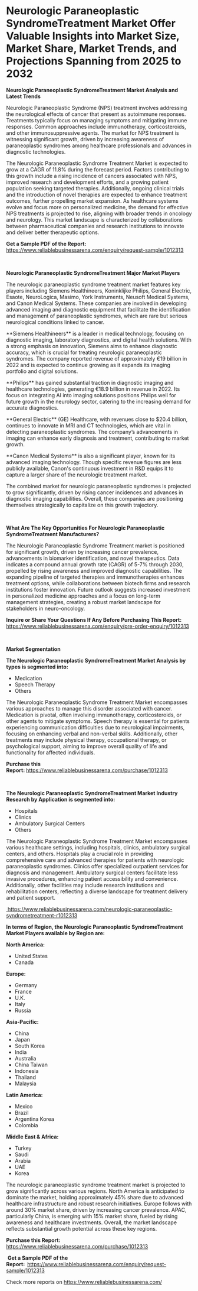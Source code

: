 <p><h1>Neurologic Paraneoplastic SyndromeTreatment Market Offer Valuable Insights into Market Size, Market Share, Market Trends, and Projections Spanning from 2025 to 2032</h1></p><p><strong>Neurologic Paraneoplastic SyndromeTreatment Market Analysis and Latest Trends</strong></p>
<p><p>Neurologic Paraneoplastic Syndrome (NPS) treatment involves addressing the neurological effects of cancer that present as autoimmune responses. Treatments typically focus on managing symptoms and mitigating immune responses. Common approaches include immunotherapy, corticosteroids, and other immunosuppressive agents. The market for NPS treatment is witnessing significant growth, driven by increasing awareness of paraneoplastic syndromes among healthcare professionals and advances in diagnostic technologies.</p><p>The Neurologic Paraneoplastic Syndrome Treatment Market is expected to grow at a CAGR of 11.8% during the forecast period. Factors contributing to this growth include a rising incidence of cancers associated with NPS, improved research and development efforts, and a growing patient population seeking targeted therapies. Additionally, ongoing clinical trials and the introduction of novel therapies are expected to enhance treatment outcomes, further propelling market expansion. As healthcare systems evolve and focus more on personalized medicine, the demand for effective NPS treatments is projected to rise, aligning with broader trends in oncology and neurology. This market landscape is characterized by collaborations between pharmaceutical companies and research institutions to innovate and deliver better therapeutic options.</p></p>
<p><strong>Get a Sample PDF of the Report:&nbsp;</strong> <a href="https://www.reliablebusinessarena.com/enquiry/request-sample/1012313?utm_campaign=3181&utm_medium=2&utm_source=Github&utm_content=ia&utm_term=08032025&utm_id=neurologic-paraneoplastic-syndrometreatment">https://www.reliablebusinessarena.com/enquiry/request-sample/1012313</a></p>
<p>&nbsp;</p>
<p><strong>Neurologic Paraneoplastic SyndromeTreatment Major Market Players</strong></p>
<p><p>The neurologic paraneoplastic syndrome treatment market features key players including Siemens Healthineers, Koninklijke Philips, General Electric, Esaote, NeuroLogica, Masimo, York Instruments, Neusoft Medical Systems, and Canon Medical Systems. These companies are involved in developing advanced imaging and diagnostic equipment that facilitate the identification and management of paraneoplastic syndromes, which are rare but serious neurological conditions linked to cancer.</p><p>**Siemens Healthineers** is a leader in medical technology, focusing on diagnostic imaging, laboratory diagnostics, and digital health solutions. With a strong emphasis on innovation, Siemens aims to enhance diagnostic accuracy, which is crucial for treating neurologic paraneoplastic syndromes. The company reported revenue of approximately €19 billion in 2022 and is expected to continue growing as it expands its imaging portfolio and digital solutions.</p><p>**Philips** has gained substantial traction in diagnostic imaging and healthcare technologies, generating €18.9 billion in revenue in 2022. Its focus on integrating AI into imaging solutions positions Philips well for future growth in the neurology sector, catering to the increasing demand for accurate diagnostics.</p><p>**General Electric** (GE) Healthcare, with revenues close to $20.4 billion, continues to innovate in MRI and CT technologies, which are vital in detecting paraneoplastic syndromes. The company’s advancements in imaging can enhance early diagnosis and treatment, contributing to market growth.</p><p>**Canon Medical Systems** is also a significant player, known for its advanced imaging technology. Though specific revenue figures are less publicly available, Canon's continuous investment in R&D equips it to capture a larger share of the neurologic treatment market.</p><p>The combined market for neurologic paraneoplastic syndromes is projected to grow significantly, driven by rising cancer incidences and advances in diagnostic imaging capabilities. Overall, these companies are positioning themselves strategically to capitalize on this growth trajectory.</p></p>
<p>&nbsp;</p>
<p><strong>What Are The Key Opportunities For Neurologic Paraneoplastic SyndromeTreatment Manufacturers?</strong></p>
<p><p>The Neurologic Paraneoplastic Syndrome Treatment market is positioned for significant growth, driven by increasing cancer prevalence, advancements in biomarker identification, and novel therapeutics. Data indicates a compound annual growth rate (CAGR) of 5-7% through 2030, propelled by rising awareness and improved diagnostic capabilities. The expanding pipeline of targeted therapies and immunotherapies enhances treatment options, while collaborations between biotech firms and research institutions foster innovation. Future outlook suggests increased investment in personalized medicine approaches and a focus on long-term management strategies, creating a robust market landscape for stakeholders in neuro-oncology.</p></p>
<p><strong>Inquire or Share Your Questions If Any Before Purchasing This Report:</strong> <a href="https://www.reliablebusinessarena.com/enquiry/pre-order-enquiry/1012313?utm_campaign=3181&utm_medium=2&utm_source=Github&utm_content=ia&utm_term=08032025&utm_id=neurologic-paraneoplastic-syndrometreatment">https://www.reliablebusinessarena.com/enquiry/pre-order-enquiry/1012313</a></p>
<p>&nbsp;</p>
<p><strong>Market Segmentation</strong></p>
<p><strong>The Neurologic Paraneoplastic SyndromeTreatment Market Analysis by types is segmented into:</strong></p>
<p><ul><li>Medication</li><li>Speech Therapy</li><li>Others</li></ul></p>
<p><p>The Neurologic Paraneoplastic Syndrome Treatment Market encompasses various approaches to manage this disorder associated with cancer. Medication is pivotal, often involving immunotherapy, corticosteroids, or other agents to mitigate symptoms. Speech therapy is essential for patients experiencing communication difficulties due to neurological impairments, focusing on enhancing verbal and non-verbal skills. Additionally, other treatments may include physical therapy, occupational therapy, or psychological support, aiming to improve overall quality of life and functionality for affected individuals.</p></p>
<p><strong>Purchase this Report:&nbsp;</strong><a href="https://www.reliablebusinessarena.com/purchase/1012313?utm_campaign=3181&utm_medium=2&utm_source=Github&utm_content=ia&utm_term=08032025&utm_id=neurologic-paraneoplastic-syndrometreatment">https://www.reliablebusinessarena.com/purchase/1012313</a></p>
<p>&nbsp;</p>
<p><strong>The Neurologic Paraneoplastic SyndromeTreatment Market Industry Research by Application is segmented into:</strong></p>
<p><ul><li>Hospitals</li><li>Clinics</li><li>Ambulatory Surgical Centers</li><li>Others</li></ul></p>
<p><p>The Neurologic Paraneoplastic Syndrome Treatment Market encompasses various healthcare settings, including hospitals, clinics, ambulatory surgical centers, and others. Hospitals play a crucial role in providing comprehensive care and advanced therapies for patients with neurologic paraneoplastic syndromes. Clinics offer specialized outpatient services for diagnosis and management. Ambulatory surgical centers facilitate less invasive procedures, enhancing patient accessibility and convenience. Additionally, other facilities may include research institutions and rehabilitation centers, reflecting a diverse landscape for treatment delivery and patient support.</p></p>
<p><a href="https://www.reliablebusinessarena.com/neurologic-paraneoplastic-syndrometreatment-r1012313?utm_campaign=3181&utm_medium=2&utm_source=Github&utm_content=ia&utm_term=08032025&utm_id=neurologic-paraneoplastic-syndrometreatment">&nbsp;https://www.reliablebusinessarena.com/neurologic-paraneoplastic-syndrometreatment-r1012313</a></p>
<p><strong>In terms of Region, the Neurologic Paraneoplastic SyndromeTreatment Market Players available by Region are:</strong></p>
<p>
    <p> <strong> North America: </strong>
        <ul>
            <li>United States</li>
            <li>Canada</li>
        </ul>
        </p> 
    <p> <strong> Europe: </strong>
        <ul>
            <li>Germany</li>
            <li>France</li>
            <li>U.K.</li>
            <li>Italy</li>
            <li>Russia</li>
        </ul>
        </p> 
    <p> <strong> Asia-Pacific: </strong>
        <ul>
            <li>China</li>
            <li>Japan</li>
            <li>South Korea</li>
            <li>India</li>
            <li>Australia</li>
            <li>China Taiwan</li>
            <li>Indonesia</li>
            <li>Thailand</li>
            <li>Malaysia</li>
        </ul>
        </p> 
    <p> <strong> Latin America: </strong>
        <ul>
            <li>Mexico</li>
            <li>Brazil</li>
            <li>Argentina Korea</li>
            <li>Colombia</li>
        </ul>
        </p> 
    <p> <strong> Middle East & Africa: </strong>
        <ul>
            <li>Turkey</li>
            <li>Saudi</li>
            <li>Arabia</li>
            <li>UAE</li>
            <li>Korea</li>
        </ul>
    </p>
    </p>
<p><p>The neurologic paraneoplastic syndrome treatment market is projected to grow significantly across various regions. North America is anticipated to dominate the market, holding approximately 45% share due to advanced healthcare infrastructure and robust research initiatives. Europe follows with around 30% market share, driven by increasing cancer prevalence. APAC, particularly China, is emerging with 15% market share, fueled by rising awareness and healthcare investments. Overall, the market landscape reflects substantial growth potential across these key regions.</p></p>
<p><strong>Purchase this Report: </strong><a href="https://www.reliablebusinessarena.com/purchase/1012313?utm_campaign=3181&utm_medium=2&utm_source=Github&utm_content=ia&utm_term=08032025&utm_id=neurologic-paraneoplastic-syndrometreatment">https://www.reliablebusinessarena.com/purchase/1012313</a></p>
<p>&nbsp;<strong>Get a Sample PDF of the Report:&nbsp;&nbsp;</strong><a href="https://www.reliablebusinessarena.com/enquiry/request-sample/1012313?utm_campaign=3181&utm_medium=2&utm_source=Github&utm_content=ia&utm_term=08032025&utm_id=neurologic-paraneoplastic-syndrometreatment">https://www.reliablebusinessarena.com/enquiry/request-sample/1012313</a></p>
<p><strong></strong></p>
<p>Check more reports on <a href="https://www.reliablebusinessarena.com/?utm_campaign=3181&utm_medium=2&utm_source=Github&utm_content=ia&utm_term=08032025&utm_id=neurologic-paraneoplastic-syndrometreatment">https://www.reliablebusinessarena.com/</a></p>